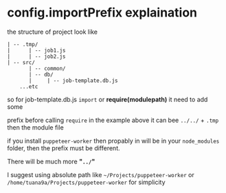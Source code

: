 # config.importPrefix explaination

the structure of project look like

```
| -- .tmp/
|      | -- job1.js
|      | -- job2.js
| -- src/
       | -- common/
       | -- db/
       |     | -- job-template.db.js
    ...etc
```

so for job-template.db.js `import` or **require(modulepath)** it need to add some

prefix before calling `require` in the example above it can bee `../../` + `.tmp` then the module file

if you install `puppeteer-worker` then propably in will be in your `node_modules` folder, then the prefix must be different.

There will be much more **"`../`"**

I suggest using absolute path like `~/Projects/puppeteer-worker` or `/home/tuana9a/Projects/puppeteer-worker` for simplicity
